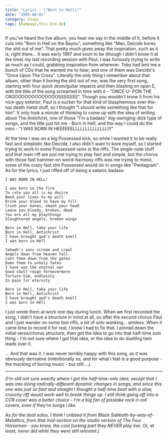```yaml
---
title: "Lyrics - \"Born in Hell\""
date: "2005-08-02"
category: Songs
tags: [Rampage,This-End-Up]
---
```


If you've heard the live album, you hear me say in the middle of it, before it cuts into "Born in Hell on the Bayou", something like "Man, Deicide bores the shit out of me". That pretty much gives away the inspiration, such as it is, right there... It was early 1997 and soon to be (though I didn't know it at the time) my last recording session with Paul. I was furiously trying to write as much as I could, grabbing inspiration from wherever. Toby had lent me a bunch of CDs that he wanted me to hear, and one of them was Deicide's "Once Upon The Cross". Literally the only thing I remember about that album, other than it boring the shit out of me, was the very first song, starting with four quick drum/guitar impacts and then blasting on open E, with the title of the song screamed in time with it - "ONCE U- PON THE CROOOOOOOOOOOOOOSSSSSSS". Though you wouldn't know it from his nice-guy exterior, Paul is a sucker for that kind of blasphemous over-the-top death metal stuff, so I thought "I should write something like that for him". It only took a minute of thinking to come up with the idea of writing about The Antichrist, one of those "I'm a badass" big-swinging-dick type of songs, and the title just hit me - Born in Hell, and the way I could do the intro - "I WAS BORN IN HEEEEEELLLLLLLLLLLLLL!!!"

At the time I was on a big Possessed kick, so while I wanted it to be really fast and simplistic like Deicide, I also didn't want to bore myself, so I started trying to work in some Possessed-isms in the riffs. The single-note stuff and that main riff are just me trying to play fast and simple, but the chorus with those fast hammer-on weird-harmony riffs was me trying to mimic some of the crazy fast shit Possessed would do in songs like "Pentagram". As for the lyrics, I just riffed off of being a satanic badass:

```
I WAS BORN IN HELL!

I was born in the fire
To rule you all is my desire
Bend your lives to my will
Drink your blood to have my fill
Crush your bones, smash your head
Leave you bloody, broken, dead
You are all my playthings
Slaughtered angels, broken wings

Born in Hell, take your life
Born in Hell, Antichrist
I have brought god's death knell
I was born in Hell

Yahweh's sons scream and crawl
Angels down from heaven fall
Cast them down from the gates
Damn them to unholy fates
I have won the eternal war
Good shall reign fornevermore
Torture him, endlessly
In pain for eternity

Born in Hell, take your life
Born in Hell, Antichrist
I have brought god's death knell
I was born in Hell
```

I just wrote them at work one day during lunch. When we first recorded the song, I didn't have a structure in mind at all, so after the second chorus Paul and I just wander on some fast riffs, a bit of solo wanking... aimless. When it came time to record it for real, I knew I had to fix that. I pinned down the initial verse/chorus structure, then got the idea to go into that half-time solo thing - I'm not sure where I got that idea, or the idea to do duelling twin leads over it.

... And that was it. I was never terribly happy with this song, as it was obviously derivative (intentionally so, and for what I feel is a good purpose -the mocking of boring music - but still....).

***

*(I'm still not sure exactly where I got the half-time-solo idea, except that I was into doing radically-different dynamic changes in songs, and since this one was just so fast and straight I thought a half-time beat with a slow, crunchy riff would work well to break things up. I still think going off into a CCR cover was a better choice - I'm a big fan of pisstake rock-n-roll covers, even if they're songs I like.*

*As for the dual solos, I think I cribbed it from Black Sabbath-by-way-of-Metallica, from that mid-section on the studio version of The Four Horsemen - you know, the cool fucking part they NEVER play live. Or, at least, never did while they were still relevant.)*
